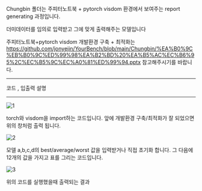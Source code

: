Chungbin 폴더는 주피터노트북 + pytorch visdom 환경에서 보여주는 report generating 과정입니다.

더미데이터를 임의로 입력받고 그에 맞게 출력해주는 모델입니다

주피터노트북+pytorch visdom 개발환경 구축 + 최적화는 https://github.com/jonyejin/YourBench/blob/main/Chungbin/%EA%B0%9C%EB%B0%9C%ED%99%98%EA%B2%BD%20%EA%B5%AC%EC%B6%95%2C%EC%B5%9C%EC%A0%81%ED%99%94.pptx 참고해주시기를 바랍니다.



----------------------------------------------------------------------------------------------------------------------------------------------------------------------

코드 , 입출력 설명

----------------------------------------------------------------------------------------------------------------------------------------------------------------------

![1](https://user-images.githubusercontent.com/49296532/141850789-e3045c59-36b2-4ce6-9122-a9fc9334eee8.PNG)


torch와 visdom을 import하는 코드입니다. 앞에 개발환경 구축/최적화가 잘 되었으면 위의 창처럼 출력 됩니다.


![2](https://user-images.githubusercontent.com/49296532/141851144-473a943b-35aa-4302-a290-d31567b1db98.PNG)

모델 a,b,c,d의 best/average/worst 값을 입력받거나 직접 초기화 합니다.
그 다음에 12개의 값을 가지고 표를 그리는 코드입니다.

![3](https://user-images.githubusercontent.com/49296532/141851656-93eba3f3-7ded-4c60-949f-334582caa3bf.PNG)

위의 코드를 실행했을때 출력되는 결과 
